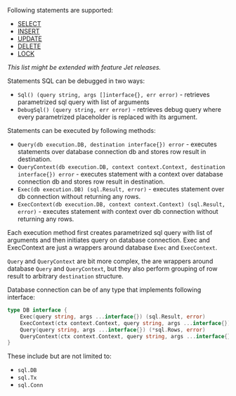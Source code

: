 
Following statements are supported: 

* [SELECT](https://github.com/go-jet/jet/wiki/SELECT)
* [INSERT](https://github.com/go-jet/jet/wiki/INSERT)
* [UPDATE](https://github.com/go-jet/jet/wiki/UPDATE)
* [DELETE](https://github.com/go-jet/jet/wiki/DELETE)
* [LOCK](https://github.com/go-jet/jet/wiki/LOCK)

_This list might be extended with feature Jet releases._ 

Statements SQL can be debugged in two ways:

- `Sql() (query string, args []interface{}, err error)` - retrieves parametrized sql query with list of arguments
- `DebugSql() (query string, err error)` - retrieves debug query where every parametrized placeholder is replaced with its argument.

Statements can be executed by following methods:
- `Query(db execution.DB, destination interface{}) error` - executes statements over database connection db and stores row result in destination.
- `QueryContext(db execution.DB, context context.Context, destination interface{}) error` - executes statement with a context over database connection db and stores row result in destination.
- `Exec(db execution.DB) (sql.Result, error)` - executes statement over db connection without returning any rows.
- `ExecContext(db execution.DB, context context.Context) (sql.Result, error)` - executes statement with context over db connection without returning any rows.

Each execution method first creates parametrized sql query with list of arguments and then initiates query on database connection.
Exec and ExecContext are just a wrappers around database `Exec` and `ExecContext`.

`Query` and `QueryContext` are bit more complex, the are wrappers around database `Query` and `QueryContext`, 
but they also perform grouping of row result to arbitrary `destination` structure. 

Database connection can be of any type that implements following interface:

```go
type DB interface {
	Exec(query string, args ...interface{}) (sql.Result, error)
	ExecContext(ctx context.Context, query string, args ...interface{}) (sql.Result, error)
	Query(query string, args ...interface{}) (*sql.Rows, error)
	QueryContext(ctx context.Context, query string, args ...interface{}) (*sql.Rows, error)
}
```

These include but are not limited to: 
- `sql.DB`
- `sql.Tx`
- `sql.Conn`